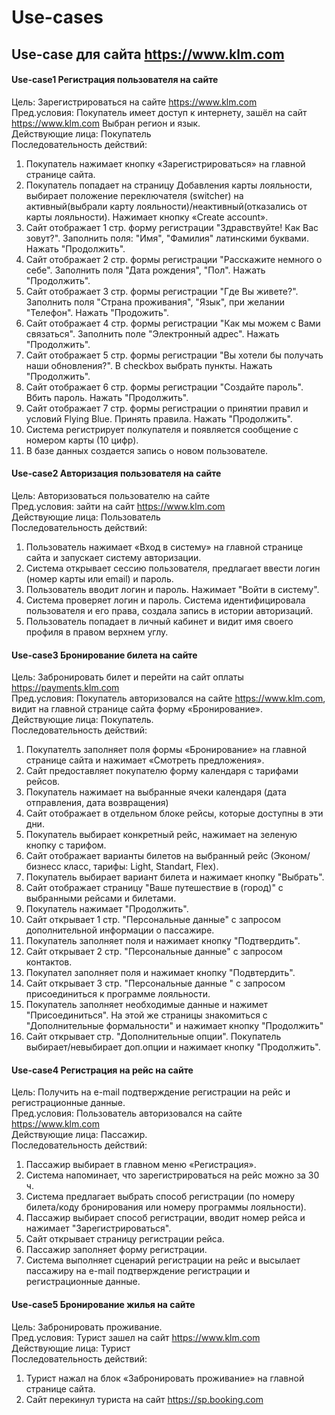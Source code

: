 # Use-cases 

## Use-case для сайта https://www.klm.com 

#### Use-case1  Регистрация пользователя на сайте   
Цель: Зарегистрироваться на сайте https://www.klm.com  
Пред.условия: Покупатель имеет доступ к интернету, зашёл на сайт https://www.klm.com Выбран регион и язык.  
Действующие лица: Покупатель  
Последовательность действий:  
1.	Покупатель нажимает кнопку «Зарегистрироваться» на главной странице сайта.
2.	Покупатель попадает на страницу Добавления карты лояльности, выбирает положение переключателя (switcher) на активный(выбрали карту лояльности)/неактивный(отказались от карты лояльности). Нажимает кнопку «Create account».
3.	Сайт отображает 1 стр. форму регистрации "Здравствуйте! Как Вас зовут?". Заполнить поля: "Имя", "Фамилия" латинскими буквами. Нажать "Продолжить".
4.	Сайт отображает 2 стр.  формы регистрации "Расскажите немного о себе". Заполнить  поля "Дата рождения", "Пол". Нажать "Продолжить".
5.	Сайт отображает 3 стр. формы регистрации "Где Вы живете?". Заполнить поля "Страна проживания", "Язык", при желании "Телефон". Нажать "Продожить".
6.	Сайт отображает 4 стр. формы регистрации "Как мы можем с Вами связаться". Заполнить поле "Электронный адрес". Нажать "Продолжить".
7.	Сайт отображает 5 стр. формы регистрации "Вы хотели бы получать наши обновления?". В checkbox выбрать пункты. Нажать "Продолжить".
8.	Сайт отображает 6 стр. формы регистрации "Создайте пароль". Вбить пароль. Нажать "Продолжить".
9.	Сайт отображает 7 стр. формы регистрации о принятии правил и условий Flying Blue. Принять правила. Нажать "Продолжить".
10.	Система регистрирует полкупателя и появляется сообщение с номером карты (10 цифр).
11.	В базе данных создается запись о новом пользователе.

#### Use-case2  Авторизация пользователя на сайте  
Цель: Авторизоваться пользователю на сайте  
Пред.условия: зайти на сайт https://www.klm.com  
Действующие лица: Пользователь  
Последовательность действий:  
1.	Пользователь нажимает «Вход в систему» на главной странице сайта и запускает систему авторизации.
2.	Система открывает сессию пользователя, предлагает ввести логин (номер карты или email) и пароль.
3.	Пользователь вводит логин и пароль. Нажимает "Войти в систему".
4.	Система проверяет логин и пароль. Система идентифицировала пользователя и его права, создала запись в истории авторизаций.
5.	Пользователь попадает в личный кабинет и  видит имя своего профиля в правом верхнем углу.

#### Use-case3 Бронирование билета на сайте  
Цель: Забронировать билет и перейти на сайт оплаты https://payments.klm.com  
Пред.условия: Покупатель авторизовался на сайте https://www.klm.com, видит на главной странице сайта форму «Бронирование».  
Действующие лица: Покупатель.  
Последовательность действий:
1.	Покупателть заполняет  поля формы «Бронирование» на главной странице сайта и нажимает «Смотреть предложения».
2.	Сайт предоставляет покупателю форму календаря с тарифами рейсов.
3.	Покупатель нажимает на  выбранные ячеки календаря (дата отправления, дата возвращения)
4.	Сайт отображает в отдельном блоке  рейсы, которые доступны в эти дни.
5.	Покупатель выбирает конкретный рейс, нажимает на зеленую кнопку с тарифом.
6.	Сайт отображает варианты билетов на выбранный рейс (Эконом/бизнесс класс, тарифы: Light, Standart, Flex). 
7.	Покупатель выбирает вариант билета и нажимает кнопку "Выбрать". 
8.	Сайт отображает страницу "Ваше путешествие в (город)" с выбранными рейсами и билетами.
9.	Покупатель нажимает "Продолжить".
10.	Сайт открывает 1 стр. "Персональные данные" с запросом дополнительной информации о пассажире.
11.	Покупатель заполняет поля и нажимает кнопку "Подтвердить".
12.	Сайт открывает 2 стр. "Персональные данные" с запросом контактов.
13.	Покупател заполняет поля и нажимает кнопку "Подвтердить". 
14.	Сайт открывает 3 стр. "Персональные данные " с запросом присоединиться к программе лояльности.
15.	Покупатель заполняет необходимые данные и нажимет "Присоединиться". На этой же страницы знакомиться с "Дополнительные формальности" и нажимает кнопку "Продолжить"
16.	Сайт открывает стр. "Дополнительные опции". Покупатель выбирает/невыбирает доп.опции и нажимает кнопку "Продолжить". 

#### Use-case4 Регистрация на рейс на сайте  
Цель: Получить на e-mail подтверждение регистрации на рейс и регистрационные данные.  
Пред.условия: Пользователь авторизовался на сайте https://www.klm.com  
Действующие лица: Пассажир.  
Последовательность действий:  
1.	Пассажир выбирает в главном меню «Регистрация».
2.	Система напоминает, что зарегистрироваться на рейс можно за 30 ч.
3.	Система предлагает выбрать способ регистрации (по номеру билета/коду бронирования или номеру программы лояльности).
4.	Пассажир выбирает способ регистрации, вводит номер рейса и нажимает "Зарегистрироваться".
5.	Сайт открывает  страницу регистрации рейса.
6.	Пассажир заполняет форму регистрации.
7.	Система выполняет сценарий регистрации на рейс и высылает пассажиру на e-mail подтверждение регистрации и регистрационные данные.

#### Use-case5 Бронирование жилья на сайте  
Цель: Забронировать проживание.  
Пред.условия: Турист зашел на сайт https://www.klm.com  
Действующие лица: Турист  
Последовательность действий:  
1.	Турист нажал на блок «Забронировать проживание» на главной странице сайта.
2.	Сайт перекинул туриста на сайт https://sp.booking.com
